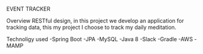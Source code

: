 EVENT TRACKER 

Overview
RESTful design, in this project we develop an application for tracking data, this my project I choose to track my daily meditation.

Technoligy used
-Spring Boot
-JPA
-MySQL
-Java 8
-Slack
-Gradle
-AWS
-MAMP


